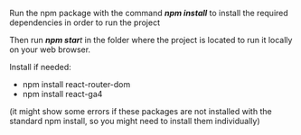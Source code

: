 <p>Run the npm package with the command <I><strong>npm install</strong></i> to install the required dependencies in order to run the project</p>

<p>Then run <I><strong>npm star</strong>t</i> in the folder where the project is located to run it locally on your web browser.</p>

Install if needed:
<ul>
<li>npm install react-router-dom</li>
<li>npm install react-ga4</li>
</ul>


(it might show some errors if these packages are not installed with the standard npm install, so you might need to install them individually)


